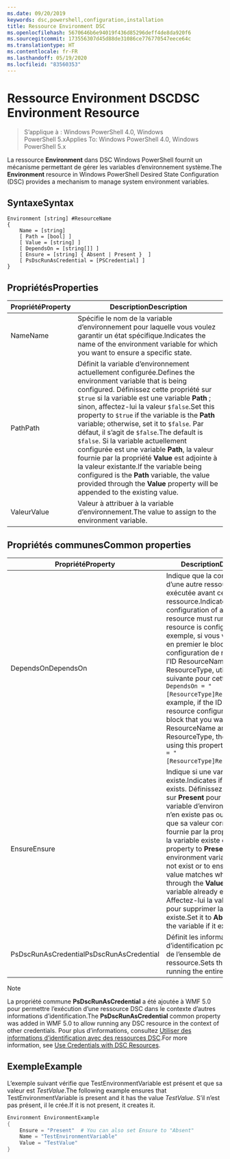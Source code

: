 ```yaml
---
ms.date: 09/20/2019
keywords: dsc,powershell,configuration,installation
title: Ressource Environment DSC
ms.openlocfilehash: 5670646b6e94019f436d85296deff4de8da920f6
ms.sourcegitcommit: 173556307d45d88de31086ce776770547eece64c
ms.translationtype: HT
ms.contentlocale: fr-FR
ms.lasthandoff: 05/19/2020
ms.locfileid: "83560353"
---
```

# <a name="dsc-environment-resource"></a><span data-ttu-id="f269d-103">Ressource Environment DSC</span><span class="sxs-lookup"><span data-stu-id="f269d-103">DSC Environment Resource</span></span>

> <span data-ttu-id="f269d-104">S’applique à : Windows PowerShell 4.0, Windows PowerShell 5.x</span><span class="sxs-lookup"><span data-stu-id="f269d-104">Applies To: Windows PowerShell 4.0, Windows PowerShell 5.x</span></span>

<span data-ttu-id="f269d-105">La ressource **Environment** dans DSC Windows PowerShell fournit un mécanisme permettant de gérer les variables d’environnement système.</span><span class="sxs-lookup"><span data-stu-id="f269d-105">The **Environment** resource in Windows PowerShell Desired State Configuration (DSC) provides a mechanism to manage system environment variables.</span></span>

## <a name="syntax"></a><span data-ttu-id="f269d-106">Syntaxe</span><span class="sxs-lookup"><span data-stu-id="f269d-106">Syntax</span></span>

```Syntax
Environment [string] #ResourceName
{
    Name = [string]
    [ Path = [bool] ]
    [ Value = [string] ]
    [ DependsOn = [string[]] ]
    [ Ensure = [string] { Absent | Present }  ]
    [ PsDscRunAsCredential = [PSCredential] ]
}
```

## <a name="properties"></a><span data-ttu-id="f269d-107">Propriétés</span><span class="sxs-lookup"><span data-stu-id="f269d-107">Properties</span></span>

|<span data-ttu-id="f269d-108">Propriété</span><span class="sxs-lookup"><span data-stu-id="f269d-108">Property</span></span> |<span data-ttu-id="f269d-109">Description</span><span class="sxs-lookup"><span data-stu-id="f269d-109">Description</span></span> |
|---|---|
|<span data-ttu-id="f269d-110">Name</span><span class="sxs-lookup"><span data-stu-id="f269d-110">Name</span></span> |<span data-ttu-id="f269d-111">Spécifie le nom de la variable d’environnement pour laquelle vous voulez garantir un état spécifique.</span><span class="sxs-lookup"><span data-stu-id="f269d-111">Indicates the name of the environment variable for which you want to ensure a specific state.</span></span> |
|<span data-ttu-id="f269d-112">Path</span><span class="sxs-lookup"><span data-stu-id="f269d-112">Path</span></span> |<span data-ttu-id="f269d-113">Définit la variable d’environnement actuellement configurée.</span><span class="sxs-lookup"><span data-stu-id="f269d-113">Defines the environment variable that is being configured.</span></span> <span data-ttu-id="f269d-114">Définissez cette propriété sur `$true` si la variable est une variable **Path** ; sinon, affectez-lui la valeur `$false`.</span><span class="sxs-lookup"><span data-stu-id="f269d-114">Set this property to `$true` if the variable is the **Path** variable; otherwise, set it to `$false`.</span></span> <span data-ttu-id="f269d-115">Par défaut, il s’agit de `$false`.</span><span class="sxs-lookup"><span data-stu-id="f269d-115">The default is `$false`.</span></span> <span data-ttu-id="f269d-116">Si la variable actuellement configurée est une variable **Path**, la valeur fournie par la propriété **Value** est adjointe à la valeur existante.</span><span class="sxs-lookup"><span data-stu-id="f269d-116">If the variable being configured is the **Path** variable, the value provided through the **Value** property will be appended to the existing value.</span></span> |
|<span data-ttu-id="f269d-117">Valeur</span><span class="sxs-lookup"><span data-stu-id="f269d-117">Value</span></span> |<span data-ttu-id="f269d-118">Valeur à attribuer à la variable d’environnement.</span><span class="sxs-lookup"><span data-stu-id="f269d-118">The value to assign to the environment variable.</span></span> |

## <a name="common-properties"></a><span data-ttu-id="f269d-119">Propriétés communes</span><span class="sxs-lookup"><span data-stu-id="f269d-119">Common properties</span></span>

|<span data-ttu-id="f269d-120">Propriété</span><span class="sxs-lookup"><span data-stu-id="f269d-120">Property</span></span> |<span data-ttu-id="f269d-121">Description</span><span class="sxs-lookup"><span data-stu-id="f269d-121">Description</span></span> |
|---|---|
|<span data-ttu-id="f269d-122">DependsOn</span><span class="sxs-lookup"><span data-stu-id="f269d-122">DependsOn</span></span> |<span data-ttu-id="f269d-123">Indique que la configuration d’une autre ressource doit être exécutée avant celle de cette ressource.</span><span class="sxs-lookup"><span data-stu-id="f269d-123">Indicates that the configuration of another resource must run before this resource is configured.</span></span> <span data-ttu-id="f269d-124">Par exemple, si vous voulez exécuter en premier le bloc de script de configuration de ressource ayant l’ID ResourceName et le type ResourceType, utilisez la syntaxe suivante pour cette propriété : `DependsOn = "[ResourceType]ResourceName"`.</span><span class="sxs-lookup"><span data-stu-id="f269d-124">For example, if the ID of the resource configuration script block that you want to run first is ResourceName and its type is ResourceType, the syntax for using this property is `DependsOn = "[ResourceType]ResourceName"`.</span></span> |
|<span data-ttu-id="f269d-125">Ensure</span><span class="sxs-lookup"><span data-stu-id="f269d-125">Ensure</span></span> |<span data-ttu-id="f269d-126">Indique si une variable existe.</span><span class="sxs-lookup"><span data-stu-id="f269d-126">Indicates if a variable exists.</span></span> <span data-ttu-id="f269d-127">Définissez cette propriété sur **Present** pour créer la variable d’environnement s’il n’en existe pas ou pour vérifier que sa valeur correspond à celle fournie par la propriété **Value** si la variable existe déjà.</span><span class="sxs-lookup"><span data-stu-id="f269d-127">Set this property to **Present** to create the environment variable if it does not exist or to ensure that its value matches what is provided through the **Value** property if the variable already exists.</span></span> <span data-ttu-id="f269d-128">Affectez-lui la valeur **Absent** pour supprimer la variable, si elle existe.</span><span class="sxs-lookup"><span data-stu-id="f269d-128">Set it to **Absent** to delete the variable if it exists.</span></span> |
|<span data-ttu-id="f269d-129">PsDscRunAsCredential</span><span class="sxs-lookup"><span data-stu-id="f269d-129">PsDscRunAsCredential</span></span> |<span data-ttu-id="f269d-130">Définit les informations d’identification pour l’exécution de l’ensemble de la ressource.</span><span class="sxs-lookup"><span data-stu-id="f269d-130">Sets the credential for running the entire resource as.</span></span> |

> [!NOTE]
> <span data-ttu-id="f269d-131">La propriété commune **PsDscRunAsCredential** a été ajoutée à WMF 5.0 pour permettre l’exécution d’une ressource DSC dans le contexte d’autres informations d’identification.</span><span class="sxs-lookup"><span data-stu-id="f269d-131">The **PsDscRunAsCredential** common property was added in WMF 5.0 to allow running any DSC resource in the context of other credentials.</span></span> <span data-ttu-id="f269d-132">Pour plus d’informations, consultez [Utiliser des informations d’identification avec des ressources DSC](../../../configurations/runasuser.md).</span><span class="sxs-lookup"><span data-stu-id="f269d-132">For more information, see [Use Credentials with DSC Resources](../../../configurations/runasuser.md).</span></span>

## <a name="example"></a><span data-ttu-id="f269d-133">Exemple</span><span class="sxs-lookup"><span data-stu-id="f269d-133">Example</span></span>

<span data-ttu-id="f269d-134">L’exemple suivant vérifie que TestEnvironmentVariable est présent et que sa valeur est _TestValue_.</span><span class="sxs-lookup"><span data-stu-id="f269d-134">The following example ensures that TestEnvironmentVariable is present and it has the value _TestValue_.</span></span> <span data-ttu-id="f269d-135">S’il n’est pas présent, il le crée.</span><span class="sxs-lookup"><span data-stu-id="f269d-135">If it is not present, it creates it.</span></span>

```powershell
Environment EnvironmentExample
{
    Ensure = "Present"  # You can also set Ensure to "Absent"
    Name = "TestEnvironmentVariable"
    Value = "TestValue"
}
```
